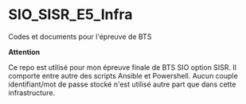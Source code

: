 # SIO_SISR_E5_Infra
Codes et documents pour l'épreuve de BTS

**Attention**

Ce repo est utilisé pour mon épreuve finale de BTS SIO option SISR.
Il comporte entre autre des scripts Ansible et Powershell.
Aucun couple identifiant/mot de passe stocké n'est utilisé autre part que dans cette infrastructure.

